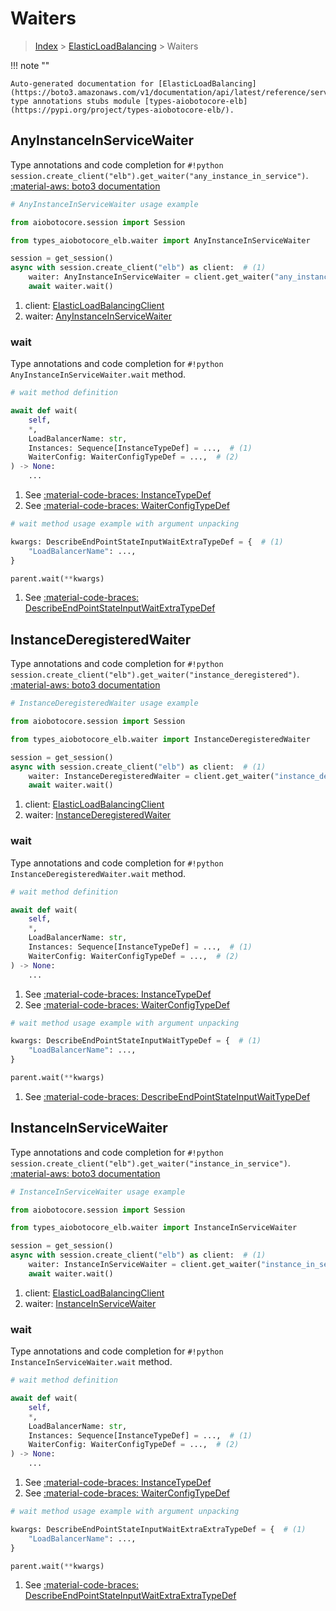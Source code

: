 # Waiters

> [Index](../README.md) > [ElasticLoadBalancing](./README.md) > Waiters

!!! note ""

    Auto-generated documentation for [ElasticLoadBalancing](https://boto3.amazonaws.com/v1/documentation/api/latest/reference/services/elb.html#elasticloadbalancing)
    type annotations stubs module [types-aiobotocore-elb](https://pypi.org/project/types-aiobotocore-elb/).

## AnyInstanceInServiceWaiter

Type annotations and code completion for `#!python session.create_client("elb").get_waiter("any_instance_in_service")`.
[:material-aws: boto3 documentation](https://boto3.amazonaws.com/v1/documentation/api/latest/reference/services/elb/waiter/AnyInstanceInService.html#ElasticLoadBalancing.Waiter.AnyInstanceInService)

```python
# AnyInstanceInServiceWaiter usage example

from aiobotocore.session import Session

from types_aiobotocore_elb.waiter import AnyInstanceInServiceWaiter

session = get_session()
async with session.create_client("elb") as client:  # (1)
    waiter: AnyInstanceInServiceWaiter = client.get_waiter("any_instance_in_service")  # (2)
    await waiter.wait()
```

1. client: [ElasticLoadBalancingClient](./client.md)
2. waiter: [AnyInstanceInServiceWaiter](./waiters.md#anyinstanceinservicewaiter)


### wait

Type annotations and code completion for `#!python AnyInstanceInServiceWaiter.wait` method.

```python
# wait method definition

await def wait(
    self,
    *,
    LoadBalancerName: str,
    Instances: Sequence[InstanceTypeDef] = ...,  # (1)
    WaiterConfig: WaiterConfigTypeDef = ...,  # (2)
) -> None:
    ...
```

1. See [:material-code-braces: InstanceTypeDef](./type_defs.md#instancetypedef) 
2. See [:material-code-braces: WaiterConfigTypeDef](./type_defs.md#waiterconfigtypedef) 


```python
# wait method usage example with argument unpacking

kwargs: DescribeEndPointStateInputWaitExtraTypeDef = {  # (1)
    "LoadBalancerName": ...,
}

parent.wait(**kwargs)
```

1. See [:material-code-braces: DescribeEndPointStateInputWaitExtraTypeDef](./type_defs.md#describeendpointstateinputwaitextratypedef) 
## InstanceDeregisteredWaiter

Type annotations and code completion for `#!python session.create_client("elb").get_waiter("instance_deregistered")`.
[:material-aws: boto3 documentation](https://boto3.amazonaws.com/v1/documentation/api/latest/reference/services/elb/waiter/InstanceDeregistered.html#ElasticLoadBalancing.Waiter.InstanceDeregistered)

```python
# InstanceDeregisteredWaiter usage example

from aiobotocore.session import Session

from types_aiobotocore_elb.waiter import InstanceDeregisteredWaiter

session = get_session()
async with session.create_client("elb") as client:  # (1)
    waiter: InstanceDeregisteredWaiter = client.get_waiter("instance_deregistered")  # (2)
    await waiter.wait()
```

1. client: [ElasticLoadBalancingClient](./client.md)
2. waiter: [InstanceDeregisteredWaiter](./waiters.md#instancederegisteredwaiter)


### wait

Type annotations and code completion for `#!python InstanceDeregisteredWaiter.wait` method.

```python
# wait method definition

await def wait(
    self,
    *,
    LoadBalancerName: str,
    Instances: Sequence[InstanceTypeDef] = ...,  # (1)
    WaiterConfig: WaiterConfigTypeDef = ...,  # (2)
) -> None:
    ...
```

1. See [:material-code-braces: InstanceTypeDef](./type_defs.md#instancetypedef) 
2. See [:material-code-braces: WaiterConfigTypeDef](./type_defs.md#waiterconfigtypedef) 


```python
# wait method usage example with argument unpacking

kwargs: DescribeEndPointStateInputWaitTypeDef = {  # (1)
    "LoadBalancerName": ...,
}

parent.wait(**kwargs)
```

1. See [:material-code-braces: DescribeEndPointStateInputWaitTypeDef](./type_defs.md#describeendpointstateinputwaittypedef) 
## InstanceInServiceWaiter

Type annotations and code completion for `#!python session.create_client("elb").get_waiter("instance_in_service")`.
[:material-aws: boto3 documentation](https://boto3.amazonaws.com/v1/documentation/api/latest/reference/services/elb/waiter/InstanceInService.html#ElasticLoadBalancing.Waiter.InstanceInService)

```python
# InstanceInServiceWaiter usage example

from aiobotocore.session import Session

from types_aiobotocore_elb.waiter import InstanceInServiceWaiter

session = get_session()
async with session.create_client("elb") as client:  # (1)
    waiter: InstanceInServiceWaiter = client.get_waiter("instance_in_service")  # (2)
    await waiter.wait()
```

1. client: [ElasticLoadBalancingClient](./client.md)
2. waiter: [InstanceInServiceWaiter](./waiters.md#instanceinservicewaiter)


### wait

Type annotations and code completion for `#!python InstanceInServiceWaiter.wait` method.

```python
# wait method definition

await def wait(
    self,
    *,
    LoadBalancerName: str,
    Instances: Sequence[InstanceTypeDef] = ...,  # (1)
    WaiterConfig: WaiterConfigTypeDef = ...,  # (2)
) -> None:
    ...
```

1. See [:material-code-braces: InstanceTypeDef](./type_defs.md#instancetypedef) 
2. See [:material-code-braces: WaiterConfigTypeDef](./type_defs.md#waiterconfigtypedef) 


```python
# wait method usage example with argument unpacking

kwargs: DescribeEndPointStateInputWaitExtraExtraTypeDef = {  # (1)
    "LoadBalancerName": ...,
}

parent.wait(**kwargs)
```

1. See [:material-code-braces: DescribeEndPointStateInputWaitExtraExtraTypeDef](./type_defs.md#describeendpointstateinputwaitextraextratypedef) 
